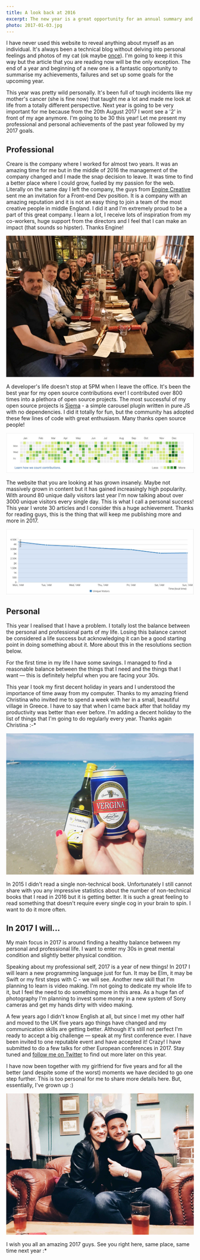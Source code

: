 ```yaml
---
title: A look back at 2016
excerpt: The new year is a great opportunity for an annual summary and a great time to set new goals for the upcoming year. Time to reveal a bit of the professional and personal sides of myself.
photo: 2017-01-03.jpg
---
```


I have never used this website to reveal anything about myself as an individual. It's always been a technical blog without delving into personal feelings and photos of my cat (ok maybe [once](https://pawelgrzybek.com/image-tag-vs-background-property/)). I'm going to keep it this way but the article that you are reading now will be the only exception. The end of a year and beginning of a new one is a fantastic opportunity to summarise my achievements, failures and set up some goals for the upcoming year.

This year was pretty wild personally. It's been full of tough incidents like my mother's cancer (she is fine now) that taught me a lot and made me look at life from a totally different perspective. Next year is going to be very important for me because from the 20th August 2017 I wont see a '2' in front of my age anymore. I'm going to be 30 this year! Let me present my professional and personal achievements of the past year followed by my 2017 goals.

## Professional

Creare is the company where I worked for almost two years. It was an amazing time for me but in the middle of 2016 the management of the company changed and I made the snap decision to leave. It was time to find a better place where I could grow, fueled by my passion for the web. Literally on the same day I left the company, the guys from [Engine Creative](http://www.enginecreative.co.uk/) sent me an invitation for a Front-end Dev position. It is a company with an amazing reputation and it is not an easy thing to join a team of the most creative people in middle England. I did it and I'm extremely proud to be a part of this great company. I learn a lot, I receive lots of inspiration from my co-workers, huge support from the directors and I feel that I can make an impact (that sounds so hipster). Thanks Engine!

![Engine Creative Team](/photos/2017-01-03-1.jpg)

A developer's life doesn't stop at 5PM when I leave the office. It's been the best year for my open source contributions ever! I contributed over 800 times into a plethora of open source projects. The most successful of my open source projects is [Siema](https://pawelgrzybek.com/siema/) - a simple carousel plugin written in pure JS with no dependencies. I did it totally for fun, but the community has adopted these few lines of code with great enthusiasm. Many thanks open source people!

![GitHub contribution graph in 2016](/photos/2017-01-03-2.jpg)

The website that you are looking at has grown insanely. Maybe not massively grown in content but it has gained increasingly high popularity. With around 80 unique daily visitors last year I'm now talking about over 3000 unique visitors every single day. This is what I call a personal success! This year I wrote 30 articles and I consider this a huge achievement. Thanks for reading guys, this is the thing that will keep me publishing more and more in 2017.

![Unique visitor on my website in December 2016](/photos/2017-01-03-3.jpg)

## Personal

This year I realised that I have a problem. I totally lost the balance between the personal and professional parts of my life. Losing this balance cannot be considered a life success but acknowledging it can be a good starting point in doing something about it. More about this in the resolutions section below.

For the first time in my life I have some savings. I managed to find a reasonable balance between the things that I need and the things that I want — this is definitely helpful when you are facing your 30s.

This year I took my first decent holiday in years and I understood the importance of time away from my computer. Thanks to my amazing friend Christina who invited me to spend a week with her in a small, beautiful village in Greece. I have to say that when I came back after that holiday my productivity was better than ever before. I'm adding a decent holiday to the list of things that I'm going to do regularly every year. Thanks again Christina :-*

![Beach in Pefkohori with Christina](/photos/2017-01-03-4.jpg)

In 2015 I didn't read a single non-technical book. Unfortunately I still cannot share with you any impressive statistics about the number of non-technical books that I read in 2016 but it is getting better. It is such a great feeling to read something that doesn't require every single cog in your brain to spin. I want to do it more often.

## In 2017 I will...

My main focus in 2017 is around finding a healthy balance between my personal and professional life. I want to enter my 30s in great mental condition and slightly better physical condition.

Speaking about my professional self, 2017 is a year of new things! In 2017 I will learn a new programming language just for fun. It may be Elm, it may be Swift or my first steps with C - we will see. Another new skill that I'm planning to learn is video making. I'm not going to dedicate my whole life to it, but I feel the need to do something more in this area. As a huge fan of photography I'm planning to invest some money in a new system of Sony cameras and get my hands dirty with video making.

A few years ago I didn't know English at all, but since I met my other half and moved to the UK five years ago things have changed and my communication skills are getting better. Although it's still not perfect I'm ready to accept a big challenge — speak at my first conference ever. I have been invited to one reputable event and have accepted it! Crazy! I have submitted to do a few talks for other European conferences in 2017. Stay tuned and [follow me on Twitter](https://twitter.com/pawelgrzybek) to find out more later on this year.

I have now been together with my girlfriend for five years and for all the better (and despite some of the worst) moments we have decided to go one step further. This is too personal for me to share more details here. But, essentially, I've grown up :)

![My girlfriend Olga and myself](/photos/2017-01-03-5.jpg)

I wish you all an amazing 2017 guys. See you right here, same place, same time next year :*
